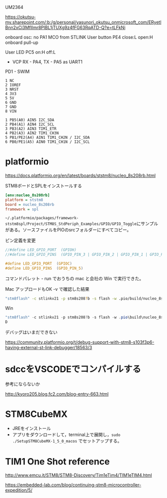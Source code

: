 UM2364

https://okutsu-my.sharepoint.com/:b:/g/personal/yasunori_okutsu_onmicrosoft_com/ERyetlBnn2xCi3MfIlmr8PIBL1jTUXg9z4fFG63RqATD-Q?e=tLFkNi

onboard osc: no
PA1 MCO from STLINK
User button PE4 close:L open:H onboard pull-up

User LED PC5 on:H off:L

- VCP RX - PA4, TX - PA5 as UART1

PD1 - SWIM

```
1 NC
2 IOREF
3 NRST
4 3V3
5 5V
6 GND
7 GND
8 VIN

1 PB5(A0) AIN5 I2C_SDA
2 PB4(A1) AIN4 I2C_SCL
3 PB3(A2) AIN3 TIM1_ETR
4 PB2(A3) AIN2 TIM1_CH3N
5 PB1/PE2(A4) AIN1 TIM1_CH2N / I2C_SDA
6 PB0/PE1(A5) AIN0 TIM1_CH1N / I2C_SCL
```


# platformio

https://docs.platformio.org/en/latest/boards/ststm8/nucleo_8s208rb.html

STM8ボードとSPLをインストールする

```platformio.ini
[env:nucleo_8s208rb]
platform = ststm8
board = nucleo_8s208rb
framework = spl
```

`~/.platformio/packages/framework-ststm8spl/Project/STM8S_StdPeriph_Examples/GPIO/GPIO_Toggle`にサンプルがある。ソースファイルをPIOのsrcフォルダーにすべてコピー。

ピン定義を変更

```main.c
//#define LED_GPIO_PORT  (GPIOH)
//#define LED_GPIO_PINS  (GPIO_PIN_3 | GPIO_PIN_2 | GPIO_PIN_1 | GPIO_PIN_0)

#define LED_GPIO_PORT  (GPIOC)
#define LED_GPIO_PINS  (GPIO_PIN_5)
```

コマンドパレット - run でおうちの mac と会社の Win で実行できた。


Mac アップロードもOK -v で確認した結果

```bash
"stm8flash" -c stlinkv21 -p stm8s208?b -s flash -w .pio/build/nucleo_8s208rb/firmware.hex
```

Win 

```ps1
"stm8flash" -c stlinkv21 -p stm8s208?b -s flash -w .pio\build\nucleo_8s208rb\firmware.hex
D
```

デバッグはいまだできない

https://community.platformio.org/t/debug-support-with-stm8-s103f3p6-having-external-st-link-debugger/18563/3


# sdccをVSCODEでコンパイルする

参考にならないか

http://kyoro205.blog.fc2.com/blog-entry-663.html

# STM8CubeMX

- JREをインストール
- アプリをダウンロードして，terminal上で展開し，`sudo ./SetupSTM8CubeMX-1_5_0_macos` でセットアップする。


# TIM1 One Shot reference

http://www.emcu.it/STM8/STM8-Discovery/Tim1eTim4/TIM1eTIM4.html

https://embedded-lab.com/blog/continuing-stm8-microcontroller-expedition/5/
